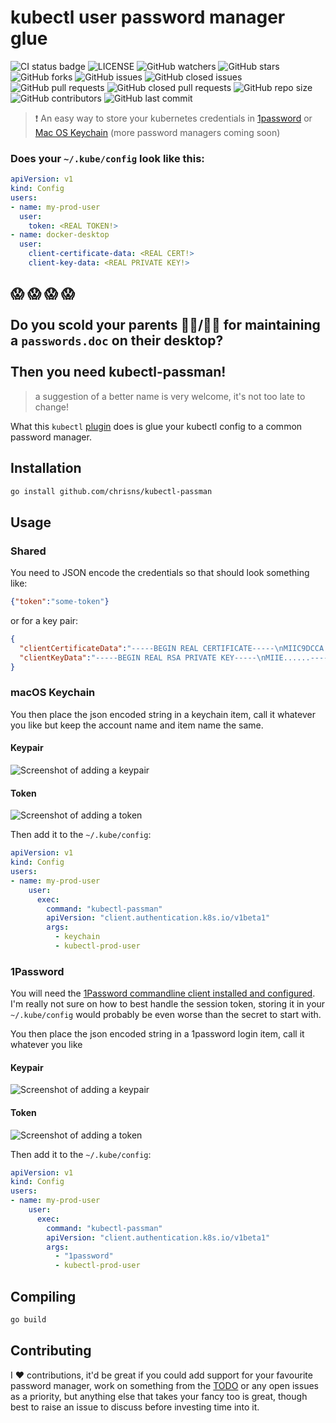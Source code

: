 # kubectl user password manager glue

![CI status badge](https://github.com/chrisns/kubectl-passman/workflows/CI%20Pipeline/badge.svg) 
![LICENSE](https://img.shields.io/github/license/chrisns/kubectl-passman) 
![GitHub watchers](https://img.shields.io/github/watchers/chrisns/kubectl-passman?style) 
![GitHub stars](https://img.shields.io/github/stars/chrisns/kubectl-passman) 
![GitHub forks](https://img.shields.io/github/forks/chrisns/kubectl-passman) 
![GitHub issues](https://img.shields.io/github/issues-raw/chrisns/kubectl-passman) 
![GitHub closed issues](https://img.shields.io/github/issues-closed-raw/chrisns/kubectl-passman) 
![GitHub pull requests](https://img.shields.io/github/issues-pr-raw/chrisns/kubectl-passman) 
![GitHub closed pull requests](https://img.shields.io/github/issues-pr-closed-raw/chrisns/kubectl-passman) 
![GitHub repo size](https://img.shields.io/github/repo-size/chrisns/kubectl-passman) 
![GitHub contributors](https://img.shields.io/github/contributors/chrisns/kubectl-passman)
![GitHub last commit](https://img.shields.io/github/last-commit/chrisns/kubectl-passman)

 > :heavy_exclamation_mark: An easy way to store your kubernetes credentials in [1password](https://1password.com/) or [Mac OS Keychain](https://support.apple.com/en-gb/guide/keychain-access/kyca1083/mac) (more password managers coming soon)

### Does your `~/.kube/config` look like this:

```yaml
apiVersion: v1
kind: Config
users:
- name: my-prod-user
  user:
    token: <REAL TOKEN!>
- name: docker-desktop
  user:
    client-certificate-data: <REAL CERT!>
    client-key-data: <REAL PRIVATE KEY!>
```

## :scream: :scream: :scream: :scream:<br/><br/>Do you scold your parents :man_teacher:/:woman_teacher: for maintaining a `passwords.doc` on their desktop? <br/><br/> Then you need kubectl-passman!

> a suggestion of a better name is very welcome, it's not too late to change!

What this `kubectl` [plugin](https://kubernetes.io/docs/reference/access-authn-authz/authentication/#client-go-credential-plugins) does is glue your kubectl config to a common password manager.

## Installation

```bash
go install github.com/chrisns/kubectl-passman
```

## Usage

### Shared 

You need to JSON encode the credentials so that should look something like:

```json
{"token":"some-token"}
```

or for a key pair:

```json
{
  "clientCertificateData":"-----BEGIN REAL CERTIFICATE-----\nMIIC9DCCA.......-----END CERTIFICATE-----",
  "clientKeyData":"-----BEGIN REAL RSA PRIVATE KEY-----\nMIIE......-----END REAL RSA PRIVATE KEY-----"
}
```

### macOS Keychain

You then place the json encoded string in a keychain item, call it whatever you like but keep the account name and item name the same.

#### Keypair

![Screenshot of adding a keypair](resources/osxkeychain-keypair.png)

#### Token

![Screenshot of adding a token](resources/osxkeychain-token.png)

Then add it to the `~/.kube/config`:

```yaml
apiVersion: v1
kind: Config
users:
- name: my-prod-user
    user:
      exec:
        command: "kubectl-passman"
        apiVersion: "client.authentication.k8s.io/v1beta1"
        args:
          - keychain
          - kubectl-prod-user
```

### 1Password

You will need the [1Password commandline client installed and configured](https://1password.com/downloads/command-line/). I'm really not sure on how to best handle the session token, storing it in your `~/.kube/config` would probably be even worse than the secret to start with.

You then place the json encoded string in a 1password login item, call it whatever you like

#### Keypair

![Screenshot of adding a keypair](resources/1password-keypair.png)

#### Token

![Screenshot of adding a token](resources/1password-token.png)

Then add it to the `~/.kube/config`:

```yaml
apiVersion: v1
kind: Config
users:
- name: my-prod-user
    user:
      exec:
        command: "kubectl-passman"
        apiVersion: "client.authentication.k8s.io/v1beta1"
        args:
          - "1password"
          - kubectl-prod-user
```

## Compiling

``` bash
go build
```

## Contributing

I :heart: contributions, it'd be great if you could add support for your favourite password manager, work on something from the [TODO](#TODO) or any open issues as a priority, but anything else that takes your fancy too is great, though best to raise an issue to discuss before investing time into it.
